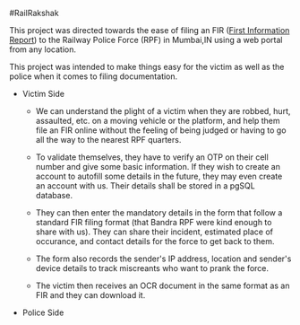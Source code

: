 #RailRakshak

This project was directed towards the ease of filing an FIR ([First Information Report](https://en.wikipedia.org/wiki/First_information_report "FIR")) to the Railway Police Force (RPF) in Mumbai,IN using a web portal from any location.

This project was intended to make things easy for the victim as well as the police when it comes to filing documentation.

- Victim Side
 
  * We can understand the plight of a victim when they are robbed, hurt, assaulted, etc. on a moving vehicle or the platform, and help them file an FIR online without the feeling of being judged or having to go all the way to the nearest RPF quarters.

  * To validate themselves, they have to verify an OTP on their cell number and give some basic information. If they wish to create an account to autofill some details in the future, they may even create an account with us. Their details shall be stored in a pgSQL database.

  * They can then enter the mandatory details in the form that follow a standard FIR filing format (that Bandra RPF were kind enough to share with us). They can share their incident, estimated place of occurance, and contact details for the force to get back to them. 

  * The form also records the sender's IP address, location and sender's device details to track miscreants who want to prank the force.

   * The victim then receives an OCR document in the same format as an FIR and they can download it.

- Police Side
